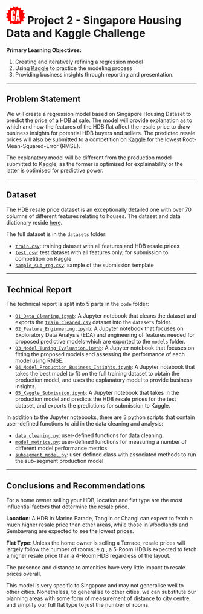 #  ![](./images/GA-logo.png) Project 2 - Singapore Housing Data and Kaggle Challenge

**Primary Learning Objectives:**
1. Creating and iteratively refining a regression model
2. Using [Kaggle](https://www.kaggle.com/) to practice the modeling process
3. Providing business insights through reporting and presentation.

----
## Problem Statement

We will create a regression model based on Singapore Housing Dataset to predict the price of a HDB at sale. The model will provide explanation as to which and how the features of the HDB flat affect the resale price to draw business insights for potential HDB buyers and sellers. The predicted resale prices will also be submitted to a competition on [Kaggle](https://www.kaggle.com/competitions/dsi-sg-project-2-regression-challenge-hdb-price/overview) for the lowest Root-Mean-Squared-Error (RMSE).

The explanatory model will be different from the production model submitted to Kaggle, as the former is optimised for explainability or the latter is optimised for predictive power.

----
## Dataset

The HDB resale price dataset is an exceptionally detailed one with over 70 columns of different features relating to houses. The dataset and data dictionary reside [here](https://www.kaggle.com/competitions/dsi-sg-project-2-regression-challenge-hdb-price/data).

The full dataset is in the `datasets` folder:
- [`train.csv`](./datasets/train.csv): training dataset with all features and HDB resale prices
- [`test.csv`](./datasets/test.csv): test dataset with all features only, for submission to competition on Kaggle
- [`sample_sub_reg.csv`](./datasets/sample_sub_reg.csv): sample of the submission template

----
## Technical Report

The technical report is split into 5 parts in the `code` folder:
- [`01_Data_Cleaning.ipynb`](./code/01_Data_Cleaning.ipynb): A Jupyter notebook that cleans the dataset and exports the [`train_cleaned.csv`](./datasets/train_cleaned.csv) dataset into the `datasets` folder.
- [`02_Feature_Engineering.ipynb`](./code/02_Feature_Engineering.ipynb): A Jupyter notebook that focuses on Exploratory Data Analysis (EDA) and engineering of features needed for proposed predictive models which are exported to the `models` folder.
- [`03_Model_Tuning_Evaluation.ipynb`](./code/03_Model_Tuning_Evaluation.ipynb): A Jupyter notebook that focuses on fitting the proposed models and assessing the performance of each model using RMSE.
- [`04_Model_Production_Business_Insights.ipynb`](./code/04_Model_Production_Business_Insights.ipynb): A Jupyter notebook that takes the best model to fit on the full training dataset to obtain the production model, and uses the explanatory model to provide business insights.
- [`05_Kaggle_Submission.ipynb`](./code/05_Kaggle_Submission.ipynb): A Jupyter notebook that takes in the production model and predicts the HDB resale prices for the test dataset, and exports the predictions for submission to Kaggle.

In addition to the Jupyter notebooks, there are 3 python scripts that contain user-defined functions to aid in the data cleaning and analysis:
- [`data_cleaning.py`](./code/data_cleaning.ipynb): user-defined functions for data cleaning.
- [`model_metrics.py`](./code/model_metrics.ipynb): user-defined functions for measuring a number of different model performance metrics.
- [`subsegment_model.py`](./code/subsegment_model.ipynb): user-defined class with associated methods to run the sub-segment production model

----
## Conclusions and Recommendations

For a home owner selling your HDB, location and flat type are the most influential factors that determine the resale price.

**Location**: A HDB in Marine Parade, Tanglin or Changi can expect to fetch a much higher resale price than other areas, while those in Woodlands and Sembawang are expected to see the lowest prices.

**Flat Type**: Unless the home owner is selling a Terrace, resale prices will largely follow the number of rooms, e.g., a 5-Room HDB is expected to fetch a higher resale price than a 4-Room HDB regardless of the layout.

The presence and distance to amenities have very little impact to resale prices overall.

This model is very specific to Singapore and may not generalise well to other cities. Nonetheless, to generalise to other cities, we can substitute our planning areas with some form of measurement of distance to city centre, and simplify our full flat type to just the number of rooms.

